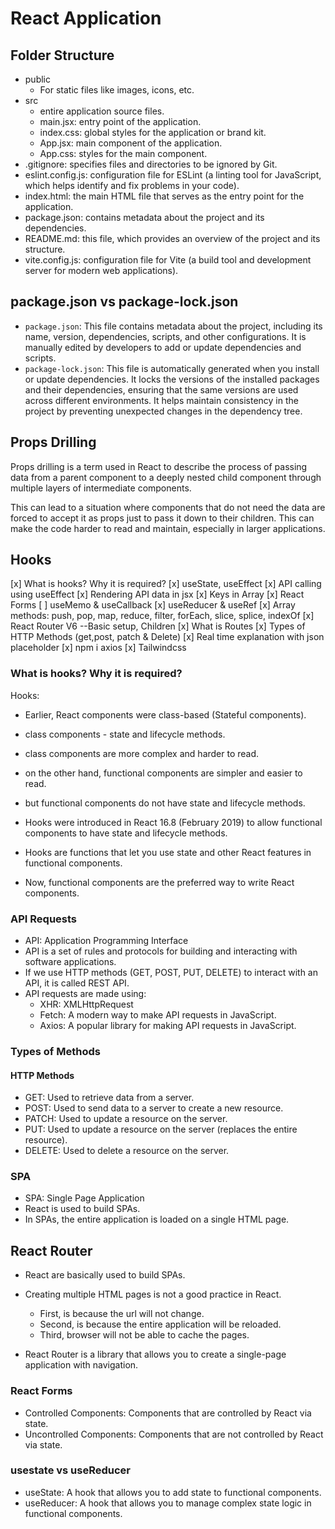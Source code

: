 # React Application

## Folder Structure

- public
  - For static files like images, icons, etc.
- src
  - entire application source files.
  - main.jsx: entry point of the application.
  - index.css: global styles for the application or brand kit.
  - App.jsx: main component of the application.
  - App.css: styles for the main component.
- .gitignore: specifies files and directories to be ignored by Git.
- eslint.config.js: configuration file for ESLint (a linting tool for JavaScript, which helps identify and fix problems in your code).
- index.html: the main HTML file that serves as the entry point for the application.
- package.json: contains metadata about the project and its dependencies.
- README.md: this file, which provides an overview of the project and its structure.
- vite.config.js: configuration file for Vite (a build tool and development server for modern web applications).

## package.json vs package-lock.json

- `package.json`: This file contains metadata about the project, including its name, version, dependencies, scripts, and other configurations. It is manually edited by developers to add or update dependencies and scripts.
- `package-lock.json`: This file is automatically generated when you install or update dependencies. It locks the versions of the installed packages and their dependencies, ensuring that the same versions are used across different environments. It helps maintain consistency in the project by preventing unexpected changes in the dependency tree.

## Props Drilling

Props drilling is a term used in React to describe the process of passing data from a parent component to a deeply nested child component through multiple layers of intermediate components.

This can lead to a situation where components that do not need the data are forced to accept it as props just to pass it down to their children. This can make the code harder to read and maintain, especially in larger applications.

## Hooks

[x] What is hooks? Why it is required?
[x] useState, useEffect
[x] API calling using useEffect
[x] Rendering API data in jsx
[x] Keys in Array
[x] React Forms
[ ] useMemo & useCallback
[x] useReducer & useRef
[x] Array methods: push, pop, map, reduce, filter, forEach, slice, splice, indexOf
[x] React Router V6 --Basic setup, Children
[x] What is Routes
[x] Types of HTTP Methods (get,post, patch & Delete)
[x] Real time explanation with json placeholder
[x] npm i axios
[x] Tailwindcss

### What is hooks? Why it is required?

Hooks:

- Earlier, React components were class-based (Stateful components).
- class components - state and lifecycle methods.
- class components are more complex and harder to read.

- on the other hand, functional components are simpler and easier to read.
- but functional components do not have state and lifecycle methods.
- Hooks were introduced in React 16.8 (February 2019) to allow functional components to have state and lifecycle methods.

- Hooks are functions that let you use state and other React features in functional components.
- Now, functional components are the preferred way to write React components.

### API Requests

- API: Application Programming Interface
- API is a set of rules and protocols for building and interacting with software applications.
- If we use HTTP methods (GET, POST, PUT, DELETE) to interact with an API, it is called REST API.
- API requests are made using:
  - XHR: XMLHttpRequest
  - Fetch: A modern way to make API requests in JavaScript.
  - Axios: A popular library for making API requests in JavaScript.

### Types of Methods

#### HTTP Methods

- GET: Used to retrieve data from a server.
- POST: Used to send data to a server to create a new resource.
- PATCH: Used to update a resource on the server.
- PUT: Used to update a resource on the server (replaces the entire resource).
- DELETE: Used to delete a resource on the server.

### SPA

- SPA: Single Page Application
- React is used to build SPAs.
- In SPAs, the entire application is loaded on a single HTML page.

## React Router

- React are basically used to build SPAs.
- Creating multiple HTML pages is not a good practice in React.

  - First, is because the url will not change.
  - Second, is because the entire application will be reloaded.
  - Third, browser will not be able to cache the pages.

- React Router is a library that allows you to create a single-page application with navigation.

### React Forms

- Controlled Components: Components that are controlled by React via state.
- Uncontrolled Components: Components that are not controlled by React via state.

### usestate vs useReducer

- useState: A hook that allows you to add state to functional components.
- useReducer: A hook that allows you to manage complex state logic in functional components.
